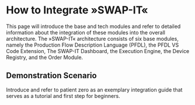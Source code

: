 <!--
SPDX-FileCopyrightText: The SWAP-IT Contributors
SPDX-License-Identifier: CC-BY-4.0
-->
# **How to Integrate »SWAP-IT«**
This page will introduce the base and tech modules and refer to detailed information about the integration of these modules into the overall architecture.
The »SWAP-IT« architecture consists of six base modules, namely the Production Flow Description Language (PFDL), the PFDL VS Code Extension, The SWAP-IT Dashboard, the Execution Engine, the Device Registry, and the Order Module.

## **Demonstration Scenario**
Introduce and refer to patient zero as an exemplary integration guide that serves as a tutorial and first step for beginners.